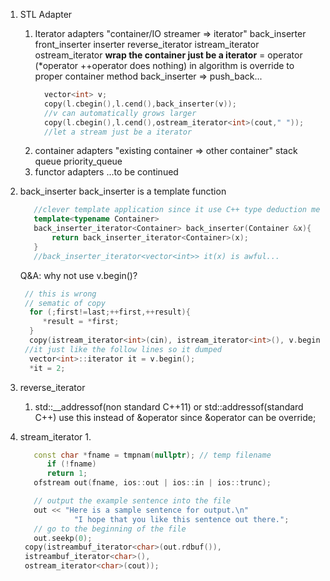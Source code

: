 1. STL Adapter
   1. Iterator adapters "container/IO streamer => iterator"
      back_inserter front_inserter inserter 
      reverse_iterator istream_iterator ostream_iterator
      <b>wrap the container just be a iterator</b>
      = operator (*operator ++operator does nothing) in algorithm is override to proper container method
      back_inserter => push_back...
      ```cpp
        vector<int> v;
        copy(l.cbegin(),l.cend(),back_inserter(v));
        //v can automatically grows larger
        copy(l.cbegin(),l.cend(),ostream_iterator<int>(cout," "));
        //let a stream just be a iterator
      ```
   2. container adapters "existing container => other container"
      stack queue priority_queue 
   3. functor adapters ...to be continued   

2. back_inserter
   back_inserter is a template function 
   ```cpp
      //clever template application since it use C++ type deduction mechanism of function parameters
      template<typename Container>
      back_inserter_iterator<Container> back_inserter(Container &x){
          return back_inserter_iterator<Container>(x);
      }
      //back_inserter_iterator<vector<int>> it(x) is awful...
   ```
   
   Q&A:
   why not use v.begin()? 
   ```cpp 
    // this is wrong
    // sematic of copy
     for (;first!=last;++first,++result){
        *result = *first;
     }
     copy(istream_iterator<int>(cin), istream_iterator<int>(), v.begin());
    //it just like the follow lines so it dumped
     vector<int>::iterator it = v.begin();
     *it = 2;
   ```
3. reverse_iterator 
   1. std::__addressof(non standard C++11) or std::addressof(standard C++)
      use this instead of &operator since &operator can be override; 
4. stream_iterator 
   1.
      ```cpp
         const char *fname = tmpnam(nullptr); // temp filename
            if (!fname)
            return 1;
         ofstream out(fname, ios::out | ios::in | ios::trunc);

         // output the example sentence into the file
         out << "Here is a sample sentence for output.\n"
                  "I hope that you like this sentence out there.";
         // go to the beginning of the file
         out.seekp(0);
       copy(istreambuf_iterator<char>(out.rdbuf()),
       istreambuf_iterator<char>(),
       ostream_iterator<char>(cout));
     
     ```
